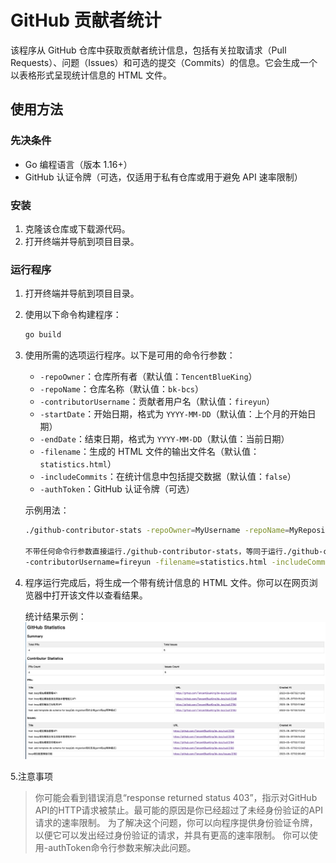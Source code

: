 # GitHub 贡献者统计

该程序从 GitHub 仓库中获取贡献者统计信息，包括有关拉取请求（Pull Requests）、问题（Issues）和可选的提交（Commits）的信息。它会生成一个以表格形式呈现统计信息的 HTML 文件。

## 使用方法

### 先决条件

- Go 编程语言（版本 1.16+）
- GitHub 认证令牌（可选，仅适用于私有仓库或用于避免 API 速率限制）

### 安装

1. 克隆该仓库或下载源代码。
2. 打开终端并导航到项目目录。

### 运行程序

1. 打开终端并导航到项目目录。
2. 使用以下命令构建程序：

   ```bash
   go build
   ```

3. 使用所需的选项运行程序。以下是可用的命令行参数：

    - `-repoOwner`：仓库所有者（默认值：`TencentBlueKing`）
    - `-repoName`：仓库名称（默认值：`bk-bcs`）
    - `-contributorUsername`：贡献者用户名（默认值：`fireyun`）
    - `-startDate`：开始日期，格式为 `YYYY-MM-DD`（默认值：上个月的开始日期）
    - `-endDate`：结束日期，格式为 `YYYY-MM-DD`（默认值：当前日期）
    - `-filename`：生成的 HTML 文件的输出文件名（默认值：`statistics.html`）
    - `-includeCommits`：在统计信息中包括提交数据（默认值：`false`）
    - `-authToken`：GitHub 认证令牌（可选）

   示例用法：

   ```bash
   ./github-contributor-stats -repoOwner=MyUsername -repoName=MyRepository -contributorUsername=MyContributor -startDate=2022-01-01 -endDate=2022-12-31 -filename=stats.html -includeCommits -authToken=MY_AUTH_TOKEN
 
   不带任何命令行参数直接运行./github-contributor-stats，等同于运行./github-contributor-stats -repoOwner=TencentBlueKing -repoName=bk-bcs 
   -contributorUsername=fireyun -filename=statistics.html -includeCommits=false
   ```

4. 程序运行完成后，将生成一个带有统计信息的 HTML 文件。你可以在网页浏览器中打开该文件以查看结果。 

   统计结果示例：![example](./statistics-example.png)


5.注意事项
>你可能会看到错误消息“response returned status 403”，指示对GitHub API的HTTP请求被禁止。最可能的原因是你已经超过了未经身份验证的API请求的速率限制。
为了解决这个问题，你可以向程序提供身份验证令牌，以便它可以发出经过身份验证的请求，并具有更高的速率限制。
你可以使用-authToken命令行参数来解决此问题。
